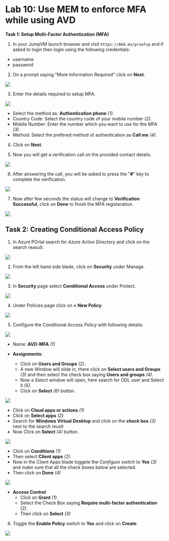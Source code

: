 # **Lab 10: Use MEM to enforce MFA while using AVD**

**Task 1: Setup Multi-Factor Authentication (MFA)**

1. In your JumpVM launch browser and visit `https://AKA.ms/proofup` and if asked to login then login using the following credentials:
  - username **<inject key="AzureAdUserEmail" />**
  - password **<inject key="AzureAdUserPassword" />**
  
2. On a prompt saying "More Information Required" click on **Next**.

  ![](media/avdv210.png)
  
3. Enter the details required to setup MFA.

  ![](media/avdv211.png)

  - Select the method as: **Authentication phone** *(1)*.
  - Country Code: Select the country code of your mobile number *(2)*.
  - Mobile Number: Enter the number which you want to use for the MFA *(3)*.
  - Method: Select the prefered method of authentication as **Call me** *(4)*.

4. Click on **Next**.

5. Now you will get a verification call on the provided contact details.

  ![](media/avdv212.png)
  
6. After answering the call, you will be asked to press the "**#**" key to complete the verification.

  ![](media/avdv213.png)

7. Now after few seconds the status will change to **Verification Successful**, click on **Done** to finish the MFA registeration.

  ![](media/avdv214.png)
  
  

## **Task 2: Creating Conditional Access Policy**

1. In Azure POrtal search for *Azure Active Directory* and click on the search reasult.

  ![](media/avdv21.png)
  
2. From the left hand side blade, click on **Security** under Manage.

  ![](media/avdv22.png)
  
3. In **Security** page select **Conditional Access** under Protect.

  ![](media/avdv23.png)
  
4. Under Policies page click on **+ New Policy**.

  ![](media/avdv24.png)

5. Configure the Conditional Access Policy with following details:

  ![](media/avdv25.png)

  - Name: **AVD-MFA** *(1)*
  
  - **Assignments**:
    - Click on **Users and Groups** *(2)*.
    - A new Window will slide in, there click on **Select users and Groups** *(3)* and then select the check box saying **Users and groups** *(4)*.
    - Now a *Select* window will open, here search for ODL user and Select it *(5)*.
    - Click on **Select** *(6)* button.


  ![](media/avdv26.png)
  
   -  Click on **Cloud apps or actions** *(1)*
   -  Click on **Select apps** *(2)*
   -  Search for **Windows Virtual Desktop** and click on the **check box** *(3)* next to the search reuslt
   -  Now Click on **Select** *(4)* button.

  ![](media/avdv27.png)
  
  - Click on **Conditions** *(1)*
  - Then select **Client apps** *(2)*.
  - Now in the Client Apps blade toggele the *Configure* switch to **Yes** *(3)* and make sure that all the check boxes below are selected.
  - Then click on **Done** *(4)*

  ![](media/avdv28.png)
  
  - **Access Control**
    - Click on **Grant** *(1)*.
    - Select the Check Box saying **Require multi-factor authentication** *(2)*.
    - Then click on **Select** *(3)*


6. Toggle the **Enable Policy** switch to **Yes** and click on **Create**.

  ![](media/avdv29.png)
  
  
